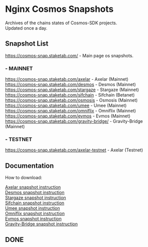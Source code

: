 # Nginx Cosmos Snapshots

Archives of the chains states of Cosmos-SDK projects.  
Updated once a day.  

## Snapshot List

https://cosmos-snap.staketab.com/ - Main page os snapshots.  

### - MAINNET
https://cosmos-snap.staketab.com/axelar - Axelar (Mainnet)  
https://cosmos-snap.staketab.com/desmos - Desmos (Mainnet)  
https://cosmos-snap.staketab.com/stargaze - Stargaze (Mainnet)  
https://cosmos-snap.staketab.com/sifchain - Sifchain (Betanet)  
https://cosmos-snap.staketab.com/osmosis - Osmosis (Mainnet)  
https://cosmos-snap.staketab.com/umee - Umee (Mainnet)  
https://cosmos-snap.staketab.com/omniflix - Omniflix (Mainnet)  
https://cosmos-snap.staketab.com/evmos - Evmos (Mainnet)  
https://cosmos-snap.staketab.com/gravity-bridge/ - Gravity-Bridge (Mainnet) 

### - TESTNET
https://cosmos-snap.staketab.com/axelar-testnet - Axelar (Testnet)  

## Documentation

How to download:  

[Axelar snapshot instruction](https://github.com/staketab/nginx-cosmos-snap/blob/main/docs/axelar.md)  
[Desmos snapshot instruction](https://github.com/staketab/nginx-cosmos-snap/blob/main/docs/desmos.md)  
[Stargaze snapshot instruction](https://github.com/staketab/nginx-cosmos-snap/blob/main/docs/stargaze.md)  
[Sifchain snapshot instruction](https://github.com/staketab/nginx-cosmos-snap/blob/main/docs/sifchain.md)  
[Umee snapshot instruction](https://github.com/staketab/nginx-cosmos-snap/blob/main/docs/umee.md)  
[Omniflix snapshot instruction](https://github.com/staketab/nginx-cosmos-snap/blob/main/docs/omniflix.md)  
[Evmos snapshot instruction](https://github.com/staketab/nginx-cosmos-snap/blob/main/docs/evmos.md)  
[Gravity-Bridge snapshot instruction](https://github.com/staketab/nginx-cosmos-snap/blob/main/docs/gravity-bridge.md)  

## DONE
